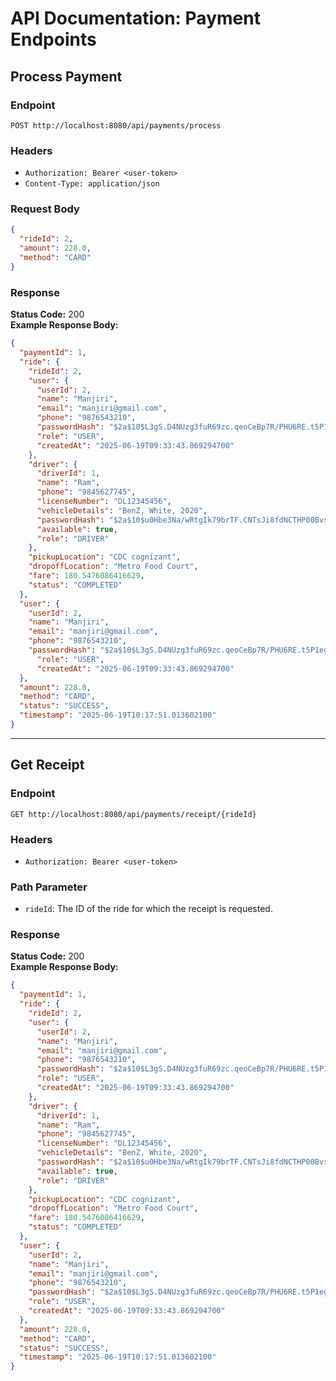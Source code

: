 # API Documentation: Payment Endpoints

## Process Payment

### Endpoint
`POST http://localhost:8080/api/payments/process`

### Headers
- `Authorization: Bearer <user-token>`  
- `Content-Type: application/json`

### Request Body
```json
{
  "rideId": 2,
  "amount": 228.0,
  "method": "CARD"
}
```

### Response
**Status Code:** 200  
**Example Response Body:**
```json
{
  "paymentId": 1,
  "ride": {
    "rideId": 2,
    "user": {
      "userId": 2,
      "name": "Manjiri",
      "email": "manjiri@gmail.com",
      "phone": "9876543210",
      "passwordHash": "$2a$10$L3gS.D4NUzg3fuR69zc.qeoCeBp7R/PHU6RE.t5P1egaoGsbVJxQi",
      "role": "USER",
      "createdAt": "2025-06-19T09:33:43.869294700"
    },
    "driver": {
      "driverId": 1,
      "name": "Ram",
      "phone": "9845627745",
      "licenseNumber": "DL12345456",
      "vehicleDetails": "BenZ, White, 2020",
      "passwordHash": "$2a$10$u0Hbe3Na/wRtgIk79brTF.CNTsJi8fdNCTHP00BvsCEYhDbXPlJr2",
      "available": true,
      "role": "DRIVER"
    },
    "pickupLocation": "CDC cognizant",
    "dropoffLocation": "Metro Food Court",
    "fare": 180.5476086416629,
    "status": "COMPLETED"
  },
  "user": {
    "userId": 2,
    "name": "Manjiri",
    "email": "manjiri@gmail.com",
    "phone": "9876543210",
    "passwordHash": "$2a$10$L3gS.D4NUzg3fuR69zc.qeoCeBp7R/PHU6RE.t5P1egaoGsbVJxQi",
      "role": "USER",
      "createdAt": "2025-06-19T09:33:43.869294700"
  },
  "amount": 228.0,
  "method": "CARD",
  "status": "SUCCESS",
  "timestamp": "2025-06-19T10:17:51.013602100"
}
```

---

## Get Receipt

### Endpoint
`GET http://localhost:8080/api/payments/receipt/{rideId}`

### Headers
- `Authorization: Bearer <user-token>`

### Path Parameter
- `rideId`: The ID of the ride for which the receipt is requested.

### Response
**Status Code:** 200  
**Example Response Body:**
```json
{
  "paymentId": 1,
  "ride": {
    "rideId": 2,
    "user": {
      "userId": 2,
      "name": "Manjiri",
      "email": "manjiri@gmail.com",
      "phone": "9876543210",
      "passwordHash": "$2a$10$L3gS.D4NUzg3fuR69zc.qeoCeBp7R/PHU6RE.t5P1egaoGsbVJxQi",
      "role": "USER",
      "createdAt": "2025-06-19T09:33:43.869294700"
    },
    "driver": {
      "driverId": 1,
      "name": "Ram",
      "phone": "9845627745",
      "licenseNumber": "DL12345456",
      "vehicleDetails": "BenZ, White, 2020",
      "passwordHash": "$2a$10$u0Hbe3Na/wRtgIk79brTF.CNTsJi8fdNCTHP00BvsCEYhDbXPlJr2",
      "available": true,
      "role": "DRIVER"
    },
    "pickupLocation": "CDC cognizant",
    "dropoffLocation": "Metro Food Court",
    "fare": 180.5476086416629,
    "status": "COMPLETED"
  },
  "user": {
    "userId": 2,
    "name": "Manjiri",
    "email": "manjiri@gmail.com",
    "phone": "9876543210",
    "passwordHash": "$2a$10$L3gS.D4NUzg3fuR69zc.qeoCeBp7R/PHU6RE.t5P1egaoGsbVJxQi",
    "role": "USER",
    "createdAt": "2025-06-19T09:33:43.869294700"
  },
  "amount": 228.0,
  "method": "CARD",
  "status": "SUCCESS",
  "timestamp": "2025-06-19T10:17:51.013602100"
}
```